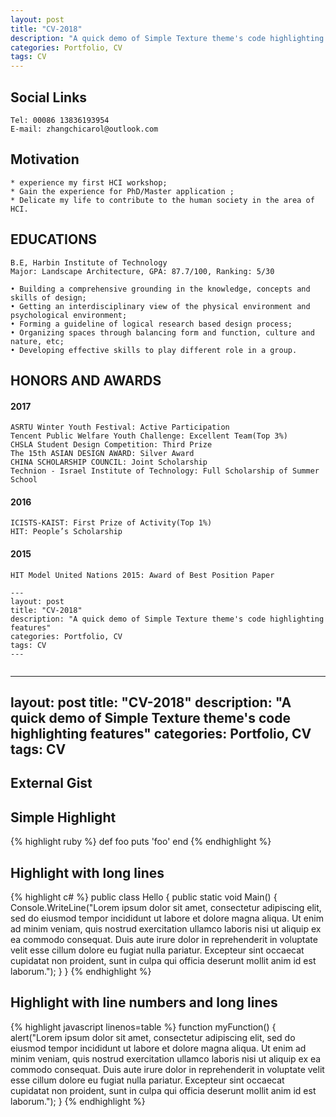 ```yaml
---
layout: post
title: "CV-2018"
description: "A quick demo of Simple Texture theme's code highlighting features"
categories: Portfolio, CV
tags: CV
---
```



## Social Links

~~~~~~~~~~~~
Tel: 00086 13836193954
E-mail: zhangchicarol@outlook.com
~~~~~~~~~~~~


## Motivation

~~~~~~~~~~~~
* experience my first HCI workshop; 
* Gain the experience for PhD/Master application ;
* Delicate my life to contribute to the human society in the area of HCI.
~~~~~~~~~~~~


## EDUCATIONS
    
~~~~~~~~~~~~
B.E, Harbin Institute of Technology
Major: Landscape Architecture, GPA: 87.7/100, Ranking: 5/30   
   
• Building a comprehensive grounding in the knowledge, concepts and skills of design;
• Getting an interdisciplinary view of the physical environment and psychological environment;
• Forming a guideline of logical research based design process; 
• Organizing spaces through balancing form and function, culture and nature, etc;
• Developing effective skills to play different role in a group.
~~~~~~~~~~~~~~~~~~

## HONORS AND AWARDS

#### 2017 
~~~~~~~~~~~~
ASRTU Winter Youth Festival: Active Participation
Tencent Public Welfare Youth Challenge: Excellent Team(Top 3%)
CHSLA Student Design Competition: Third Prize
The 15th ASIAN DESIGN AWARD: Silver Award
CHINA SCHOLARSHIP COUNCIL: Joint Scholarship
Technion - Israel Institute of Technology: Full Scholarship of Summer School
~~~~~~~~~~~~

#### 2016
~~~~~~~~~~~~
ICISTS-KAIST: First Prize of Activity(Top 1%)
HIT: People’s Scholarship
~~~~~~~~~~~~

#### 2015
~~~~~~~~~~~~
HIT Model United Nations 2015: Award of Best Position Paper

---
layout: post
title: "CV-2018"
description: "A quick demo of Simple Texture theme's code highlighting features"
categories: Portfolio, CV
tags: CV
---


~~~~~~~~~~~~~~~~~~
---
layout: post
title: "CV-2018"
description: "A quick demo of Simple Texture theme's code highlighting features"
categories: Portfolio, CV
tags: CV
---



## External Gist

<script src="https://gist.github.com/yizeng/9b871ad619e6dcdcc0545cac3101f361.js"></script>

## Simple Highlight

{% highlight ruby %}
def foo
  puts 'foo'
end
{% endhighlight %}

## Highlight with long lines

{% highlight c# %}
public class Hello {
    public static void Main() {
        Console.WriteLine("Lorem ipsum dolor sit amet, consectetur adipiscing elit, sed do eiusmod tempor incididunt ut labore et dolore magna aliqua. Ut enim ad minim veniam, quis nostrud exercitation ullamco laboris nisi ut aliquip ex ea commodo consequat. Duis aute irure dolor in reprehenderit in voluptate velit esse cillum dolore eu fugiat nulla pariatur. Excepteur sint occaecat cupidatat non proident, sunt in culpa qui officia deserunt mollit anim id est laborum.");
    }
}
{% endhighlight %}

## Highlight with line numbers and long lines

{% highlight javascript linenos=table %}
function myFunction() {
    alert("Lorem ipsum dolor sit amet, consectetur adipiscing elit, sed do eiusmod tempor incididunt ut labore et dolore magna aliqua. Ut enim ad minim veniam, quis nostrud exercitation ullamco laboris nisi ut aliquip ex ea commodo consequat. Duis aute irure dolor in reprehenderit in voluptate velit esse cillum dolore eu fugiat nulla pariatur. Excepteur sint occaecat cupidatat non proident, sunt in culpa qui officia deserunt mollit anim id est laborum.");
}
{% endhighlight %}

[^1]: This is a footnote.

[kramdown]: https://kramdown.gettalong.org/
[Simple Texture]: https://github.com/yizeng/jekyll-theme-simple-texture
